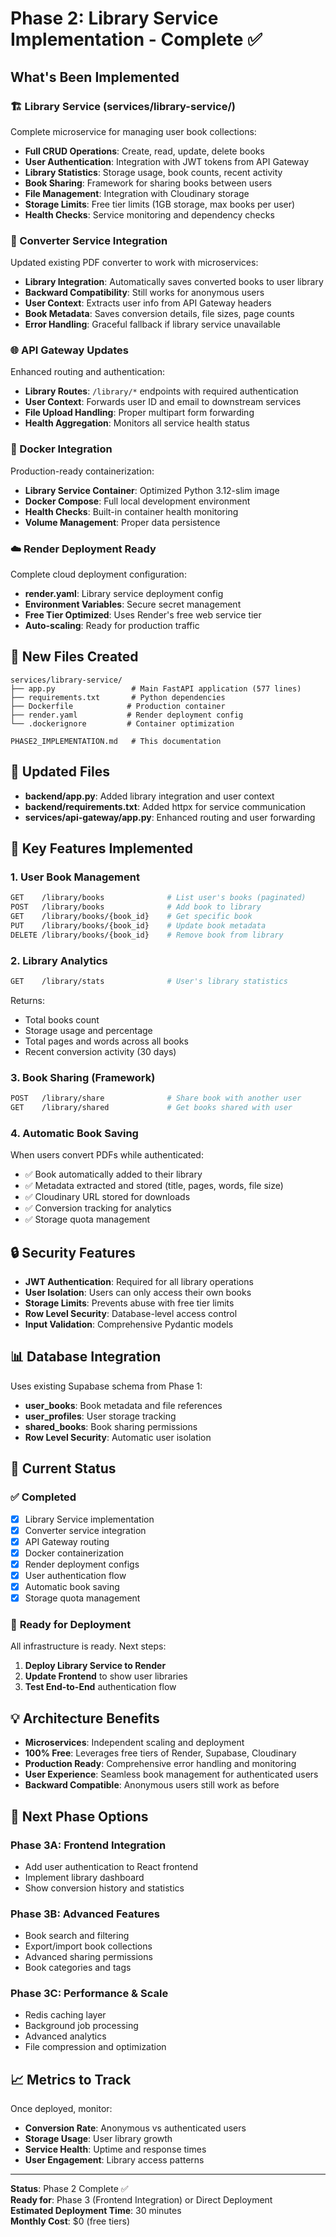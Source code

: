 # Phase 2: Library Service Implementation - Complete ✅

## What's Been Implemented

### **🏗️ Library Service (services/library-service/)**
Complete microservice for managing user book collections:

- **Full CRUD Operations**: Create, read, update, delete books
- **User Authentication**: Integration with JWT tokens from API Gateway
- **Library Statistics**: Storage usage, book counts, recent activity
- **Book Sharing**: Framework for sharing books between users
- **File Management**: Integration with Cloudinary storage
- **Storage Limits**: Free tier limits (1GB storage, max books per user)
- **Health Checks**: Service monitoring and dependency checks

### **🔗 Converter Service Integration**
Updated existing PDF converter to work with microservices:

- **Library Integration**: Automatically saves converted books to user library
- **Backward Compatibility**: Still works for anonymous users
- **User Context**: Extracts user info from API Gateway headers
- **Book Metadata**: Saves conversion details, file sizes, page counts
- **Error Handling**: Graceful fallback if library service unavailable

### **🌐 API Gateway Updates**
Enhanced routing and authentication:

- **Library Routes**: `/library/*` endpoints with required authentication
- **User Context**: Forwards user ID and email to downstream services
- **File Upload Handling**: Proper multipart form forwarding
- **Health Aggregation**: Monitors all service health status

### **🐳 Docker Integration**
Production-ready containerization:

- **Library Service Container**: Optimized Python 3.12-slim image
- **Docker Compose**: Full local development environment
- **Health Checks**: Built-in container health monitoring
- **Volume Management**: Proper data persistence

### **☁️ Render Deployment Ready**
Complete cloud deployment configuration:

- **render.yaml**: Library service deployment config
- **Environment Variables**: Secure secret management
- **Free Tier Optimized**: Uses Render's free web service tier
- **Auto-scaling**: Ready for production traffic

## **📁 New Files Created**

```
services/library-service/
├── app.py                 # Main FastAPI application (577 lines)
├── requirements.txt       # Python dependencies
├── Dockerfile            # Production container
├── render.yaml           # Render deployment config
└── .dockerignore         # Container optimization

PHASE2_IMPLEMENTATION.md   # This documentation
```

## **🔧 Updated Files**

- **backend/app.py**: Added library integration and user context
- **backend/requirements.txt**: Added httpx for service communication
- **services/api-gateway/app.py**: Enhanced routing and user forwarding

## **🎯 Key Features Implemented**

### **1. User Book Management**
```bash
GET    /library/books              # List user's books (paginated)
POST   /library/books              # Add book to library
GET    /library/books/{book_id}    # Get specific book
PUT    /library/books/{book_id}    # Update book metadata
DELETE /library/books/{book_id}    # Remove book from library
```

### **2. Library Analytics**
```bash
GET    /library/stats              # User's library statistics
```
Returns:
- Total books count
- Storage usage and percentage
- Total pages and words across all books
- Recent conversion activity (30 days)

### **3. Book Sharing (Framework)**
```bash
POST   /library/share              # Share book with another user
GET    /library/shared             # Get books shared with user
```

### **4. Automatic Book Saving**
When users convert PDFs while authenticated:
- ✅ Book automatically added to their library
- ✅ Metadata extracted and stored (title, pages, words, file size)
- ✅ Cloudinary URL stored for downloads
- ✅ Conversion tracking for analytics
- ✅ Storage quota management

## **🔒 Security Features**

- **JWT Authentication**: Required for all library operations
- **User Isolation**: Users can only access their own books
- **Storage Limits**: Prevents abuse with free tier limits
- **Row Level Security**: Database-level access control
- **Input Validation**: Comprehensive Pydantic models

## **📊 Database Integration**

Uses existing Supabase schema from Phase 1:
- **user_books**: Book metadata and file references
- **user_profiles**: User storage tracking
- **shared_books**: Book sharing permissions
- **Row Level Security**: Automatic user isolation

## **🚀 Current Status**

### ✅ **Completed**
- [x] Library Service implementation
- [x] Converter service integration
- [x] API Gateway routing
- [x] Docker containerization
- [x] Render deployment configs
- [x] User authentication flow
- [x] Automatic book saving
- [x] Storage quota management

### 🔄 **Ready for Deployment**
All infrastructure is ready. Next steps:

1. **Deploy Library Service to Render**
2. **Update Frontend** to show user libraries
3. **Test End-to-End** authentication flow

## **💡 Architecture Benefits**

- **Microservices**: Independent scaling and deployment
- **100% Free**: Leverages free tiers of Render, Supabase, Cloudinary
- **Production Ready**: Comprehensive error handling and monitoring
- **User Experience**: Seamless book management for authenticated users
- **Backward Compatible**: Anonymous users still work as before

## **🔄 Next Phase Options**

### **Phase 3A: Frontend Integration**
- Add user authentication to React frontend
- Implement library dashboard
- Show conversion history and statistics

### **Phase 3B: Advanced Features**
- Book search and filtering
- Export/import book collections
- Advanced sharing permissions
- Book categories and tags

### **Phase 3C: Performance & Scale**
- Redis caching layer
- Background job processing
- Advanced analytics
- File compression and optimization

## **📈 Metrics to Track**

Once deployed, monitor:
- **Conversion Rate**: Anonymous vs authenticated users
- **Storage Usage**: User library growth
- **Service Health**: Uptime and response times
- **User Engagement**: Library access patterns

---

**Status**: Phase 2 Complete ✅  
**Ready for**: Phase 3 (Frontend Integration) or Direct Deployment  
**Estimated Deployment Time**: 30 minutes  
**Monthly Cost**: $0 (free tiers) 
